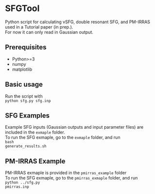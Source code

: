 # SFGTool
Python script for calculating vSFG, double resonant SFG, and PM-IRRAS used in a Tutorial paper (in prep.). <br>
For now it can only read in Gaussian output.
## Prerequisites
- Python>=3
- numpy
- matplotlib
## Basic usage
Run the script with <br>
<code>python sfg.py sfg.inp</code>
## SFG Examples
Example SFG inputs (Gaussian outputs and input parameter files) are included in the <code>exmaple</code> folder. <br>
To run the SFG exmaple, go to the <code>exmaple</code> folder, and run <br>
<code>bash generate_results.sh</code>
## PM-IRRAS Example
PM-IRRAS exmaple is provided in the <code>pmirras_example</code> folder <br>
To run the SFG exmaple, go to the <code>pmirras_exmaple</code> folder, and run <br>
<code>python ../sfg.py pmirras.inp</code>
